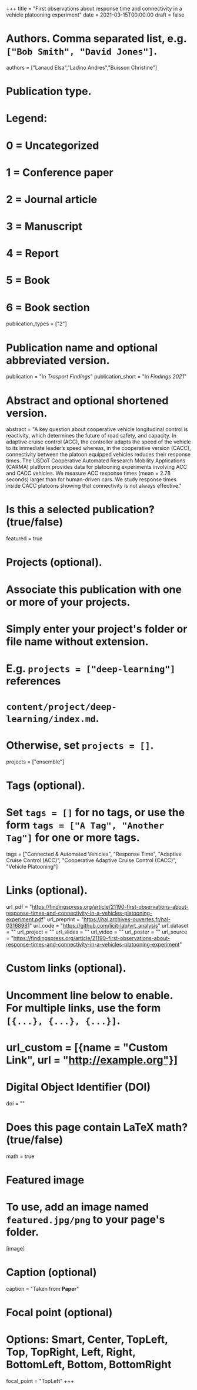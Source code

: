 +++
title = "First observations about response time and connectivity in a vehicle platooning experiment"
date = 2021-03-15T00:00:00
draft = false

# Authors. Comma separated list, e.g. `["Bob Smith", "David Jones"]`.
authors = ["Lanaud Elsa","Ladino Andres","Buisson Christine"]

# Publication type.
# Legend:
# 0 = Uncategorized
# 1 = Conference paper
# 2 = Journal article
# 3 = Manuscript
# 4 = Report
# 5 = Book
# 6 = Book section
publication_types = ["2"]

# Publication name and optional abbreviated version.
publication = "In *Trasport Findings*"
publication_short = "In *Findings 2021*"

# Abstract and optional shortened version.
abstract = "A key question about cooperative vehicle longitudinal control is reactivity, which determines the future of road safety, and capacity. In adaptive cruise control (ACC), the controller adapts the speed of the vehicle to its immediate leader’s speed whereas, in the cooperative version (CACC), connectivity between the platoon equipped vehicles reduces their response times. The USDoT Cooperative Automated Research Mobility Applications (CARMA) platform provides data for platooning experiments involving ACC and CACC vehicles. We measure ACC response times (mean = 2.78 seconds) larger than for human-driven cars. We study response times inside CACC platoons showing that connectivity is not always effective."

# Is this a selected publication? (true/false)
featured = true

# Projects (optional).
#   Associate this publication with one or more of your projects.
#   Simply enter your project's folder or file name without extension.
#   E.g. `projects = ["deep-learning"]` references 
#   `content/project/deep-learning/index.md`.
#   Otherwise, set `projects = []`.
projects = ["ensemble"]

# Tags (optional).
#   Set `tags = []` for no tags, or use the form `tags = ["A Tag", "Another Tag"]` for one or more tags.
tags =  ["Connected & Automated Vehicles", "Response Time", "Adaptive Cruise Control (ACC)", "Cooperative Adaptive Cruise Control (CACC)", "Vehicle Platooning"]

# Links (optional).
url_pdf = "https://findingspress.org/article/21190-first-observations-about-response-times-and-connectivity-in-a-vehicles-platooning-experiment.pdf"
url_preprint = "https://hal.archives-ouvertes.fr/hal-03168981"
url_code = "https://github.com/licit-lab/vrt_analysis"
url_dataset = ""
url_project = ""
url_slides = ""
url_video = ""
url_poster = ""
url_source = "https://findingspress.org/article/21190-first-observations-about-response-times-and-connectivity-in-a-vehicles-platooning-experiment"

# Custom links (optional).
#   Uncomment line below to enable. For multiple links, use the form `[{...}, {...}, {...}]`.
# url_custom = [{name = "Custom Link", url = "http://example.org"}]

# Digital Object Identifier (DOI)
doi = ""

# Does this page contain LaTeX math? (true/false)
math = true

# Featured image
# To use, add an image named `featured.jpg/png` to your page's folder. 
[image]
  # Caption (optional)
  caption = "Taken from **Paper**"

  # Focal point (optional)
  # Options: Smart, Center, TopLeft, Top, TopRight, Left, Right, BottomLeft, Bottom, BottomRight
  focal_point = "TopLeft"
+++
